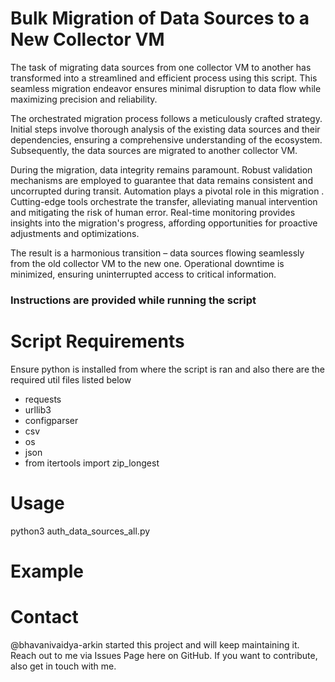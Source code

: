 # Bulk Migration of Data Sources to a New Collector VM

The task of migrating data sources from one collector VM to another has transformed into a streamlined and efficient process using this script. This seamless migration endeavor ensures minimal disruption to data flow while maximizing precision and reliability.

The orchestrated migration process follows a meticulously crafted strategy. Initial steps involve thorough analysis of the existing data sources and their dependencies, ensuring a comprehensive understanding of the ecosystem. Subsequently, the data sources are migrated to another collector VM.

During the migration, data integrity remains paramount. Robust validation mechanisms are employed to guarantee that data remains consistent and uncorrupted during transit. Automation plays a pivotal role in this migration . Cutting-edge tools orchestrate the transfer, alleviating manual intervention and mitigating the risk of human error. Real-time monitoring provides insights into the migration's progress, affording opportunities for proactive adjustments and optimizations.

The result is a harmonious transition – data sources flowing seamlessly from the old collector VM to the new one. Operational downtime is minimized, ensuring uninterrupted access to critical information. 
### Instructions are provided while running the script

# Script Requirements

Ensure python is installed from where the script is ran and also there are the required util files listed below 
* requests 
* urllib3
* configparser
* csv
* os
* json
* from itertools import zip_longest

# Usage

python3 auth_data_sources_all.py

# Example

# Contact

@bhavanivaidya-arkin started this project and will keep maintaining it. Reach out to me via Issues Page here on GitHub. If you want to contribute, also get in touch with me.
